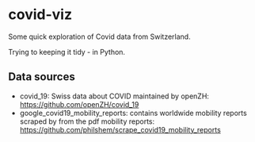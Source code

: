 # covid-viz

Some quick exploration of Covid data from Switzerland.

Trying to keeping it tidy - in Python.

## Data sources

- covid_19: Swiss data about COVID maintained by openZH: https://github.com/openZH/covid_19
- google_covid19_mobility_reports: contains worldwide mobility reports scraped by from the pdf mobility reports: https://github.com/philshem/scrape_covid19_mobility_reports



